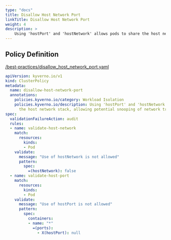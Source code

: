 ```yaml
---
type: "docs"
title: Disallow Host Network Port
linkTitle: Disallow Host Network Port
weight: 4
description: >
    Using 'hostPort' and 'hostNetwork' allows pods to share the host network stack, allowing potential snooping of network traffic from an application pod.
---
```


## Policy Definition
<a href="https://github.com/kyverno/policies/raw/main//best-practices/disallow_host_network_port.yaml" target="-blank">/best-practices/disallow_host_network_port.yaml</a>

```yaml
apiVersion: kyverno.io/v1
kind: ClusterPolicy
metadata:
  name: disallow-host-network-port
  annotations:
    policies.kyverno.io/category: Workload Isolation
    policies.kyverno.io/description: Using 'hostPort' and 'hostNetwork' allows pods to share 
      the host network stack, allowing potential snooping of network traffic from an application pod.
spec:
  validationFailureAction: audit
  rules:
  - name: validate-host-network
    match:
      resources:
        kinds:
        - Pod
    validate:
      message: "Use of hostNetwork is not allowed"
      pattern:
        spec:
          =(hostNetwork): false
  - name: validate-host-port
    match:
      resources:
        kinds:
        - Pod
    validate:
      message: "Use of hostPort is not allowed"
      pattern:
        spec:
          containers:
          - name: "*"
            =(ports):
              - X(hostPort): null

```
